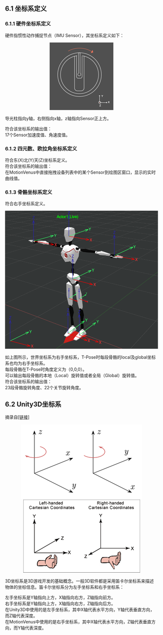 ## 6.1 坐标系定义
### 6.1.1 硬件坐标系定义
硬件指惯性动作捕捉节点（IMU Sensor），其坐标系定义如下：

<div align=center>
<img src="https://raw.githubusercontent.com/FOHEART/MotionVenusHelp/v1.4.0/software/sensorcoord.png"/>
</div>

导光柱指向y轴，右侧指向x轴，z轴指向Sensor正上方。<br>

符合该坐标系的输出值：<br>
17个Sensor加速度值、角速度值。
### 6.1.2 四元数、欧拉角坐标系定义
符合东(X)北(Y)天(Z)坐标系定义。<br>
符合该坐标系的输出值：<br>
在MotionVenus中直接拖拽设备列表中的某个Sensor到绘图区窗口，显示的实时曲线值。
### 6.1.3 骨骼坐标系定义
符合右手坐标系定义。<br>
<div align=center>
<img src="https://raw.githubusercontent.com/FOHEART/MotionVenusHelp/v1.4.0/software/skeletoncoord.png"/>
</div>

如上图所示，世界坐标系为右手坐标系，T-Pose时每段骨骼的local及global坐标系也均为右手坐标系。<br>
每段骨骼在T-Pose时角度定义为（0,0,0）。<br>
可以输出每段骨骼的本地（Local）旋转值或者全局（Global）旋转值。<br>
符合该坐标系的输出值：<br>
23段骨骼旋转角度、22个关节旋转角度。
## 6.2 Unity3D坐标系
摘录自[[链接]](https://blog.csdn.net/biezhihua/article/details/77489399)<br>

<div align=center>
<img src="https://raw.githubusercontent.com/FOHEART/MotionVenusHelp/v1.4.0/software/Cartesian_coordinate_system_handedness.png"/>
</div>

<div align=center>
<img src="https://raw.githubusercontent.com/FOHEART/MotionVenusHelp/v1.4.0/software/leftrighthand.png"/>
</div>

3D坐标系是3D游戏开发的基础概念。一般3D软件都是采用笛卡尔坐标系来描述物体的坐标信息。笛卡尔坐标系分为左手坐标系和右手坐标系：<br>

左手坐标系是Y轴指向上方，X轴指向右方，Z轴指向前方。<br>
右手坐标系是Y轴指向上方，X轴指向右方，Z轴指向后方。<br>
在Unity3D中使用的是左手坐标系，其中X轴代表水平方向，Y轴代表垂直方向，而Z轴代表深度。<br>
在MotionVenus中使用的是右手坐标系，其中X轴代表水平方向，Z轴代表垂直方向，而Y轴代表深度。<br>
